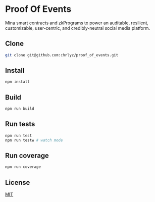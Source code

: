 # Proof Of Events

Mina smart contracts and zkPrograms to power an auditable, resilient, customizable, user-centric, and credibly-neutral social media platform.

## Clone

```sh
git clone git@github.com:chrlyz/proof_of_events.git
```

## Install

```sh
npm install
```

## Build

```sh
npm run build
```

## Run tests

```sh
npm run test
npm run testw # watch mode
```

## Run coverage

```sh
npm run coverage
```

## License

[MIT](LICENSE)
